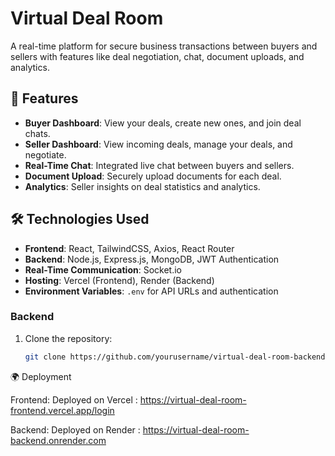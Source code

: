 # Virtual Deal Room

A real-time platform for secure business transactions between buyers and sellers with features like deal negotiation, chat, document uploads, and analytics.

## 🚀 Features

- **Buyer Dashboard**: View your deals, create new ones, and join deal chats.
- **Seller Dashboard**: View incoming deals, manage your deals, and negotiate.
- **Real-Time Chat**: Integrated live chat between buyers and sellers.
- **Document Upload**: Securely upload documents for each deal.
- **Analytics**: Seller insights on deal statistics and analytics.
  
## 🛠 Technologies Used

- **Frontend**: React, TailwindCSS, Axios, React Router
- **Backend**: Node.js, Express.js, MongoDB, JWT Authentication
- **Real-Time Communication**: Socket.io
- **Hosting**: Vercel (Frontend), Render (Backend)
- **Environment Variables**: `.env` for API URLs and authentication


### Backend

1. Clone the repository:

   ```bash
   git clone https://github.com/yourusername/virtual-deal-room-backend.git


🌍 Deployment

Frontend: Deployed on Vercel : https://virtual-deal-room-frontend.vercel.app/login

Backend: Deployed on Render : https://virtual-deal-room-backend.onrender.com

